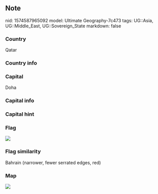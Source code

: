 ## Note
nid: 1574587965092
model: Ultimate Geography-7c473
tags: UG::Asia, UG::Middle_East, UG::Sovereign_State
markdown: false

### Country
Qatar

### Country info


### Capital
Doha

### Capital info


### Capital hint


### Flag
<img src="ug-flag-qatar.svg">

### Flag similarity
Bahrain (narrower, fewer serrated edges, red)

### Map
<img src="ug-map-qatar.png">
